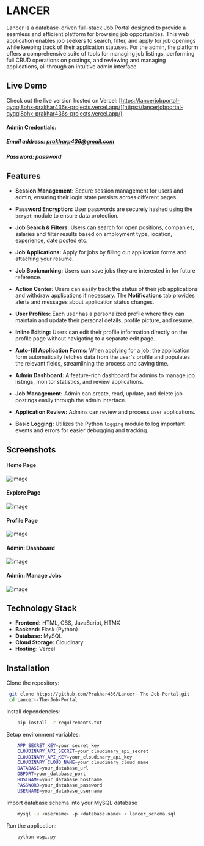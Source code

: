# LANCER
Lancer is a database-driven full-stack Job Portal designed to provide a seamless and efficient platform for browsing job opportunities. This web application enables job seekers to search, filter, and apply for job openings while keeping track of their application statuses. For the admin, the platform offers a comprehensive suite of tools for managing job listings, performing full CRUD operations on postings, and reviewing and managing applications, all through an intuitive admin interface.
## **Live Demo**
Check out the live version hosted on Vercel: [https://lancerjobportal-qyqqi8ohx-prakhar436s-projects.vercel.app/](https://lancerjobportal-qyqqi8ohx-prakhar436s-projects.vercel.app/)
#### Admin Credentials:
##### Email address: prakharp436@gmail.com
##### Password: password
## **Features**
- **Session Management:** Secure session management for users and admin, ensuring their login state persists across different pages.

- **Password Encryption:** User passwords are securely hashed using the `bcrypt` module to ensure data protection.

- **Job Search & Filters:** Users can search for open positions, companies, salaries and filter results based on employment type, location, experience, date posted etc.

- **Job Applications:** Apply for jobs by filling out application forms and attaching your resume.

- **Job Bookmarking:** Users can save jobs they are interested in for future reference.

- **Action Center:** Users can easily track the status of their job applications and withdraw applications if necessary. The **Notifications** tab provides alerts and messages about application status changes.

- **User Profiles:** Each user has a personalized profile where they can maintain and update their personal details, profile picture, and resume.

- **Inline Editing:** Users can edit their profile information directly on the profile page without navigating to a separate edit page.

- **Auto-fill Application Forms:** When applying for a job, the application form automatically fetches data from the user's profile and populates the relevant fields, streamlining the process and saving time.

- **Admin Dashboard:** A feature-rich dashboard for admins to manage job listings, monitor statistics, and review applications.

- **Job Management:** Admin can create, read, update, and delete job postings easily through the admin interface.

- **Application Review:** Admins can review and process user applications.

- **Basic Logging:** Utilizes the Python `logging` module to log important events and errors for easier debugging and tracking.

## **Screenshots**
#### Home Page
![image](https://github.com/user-attachments/assets/cd402b06-d6fc-44bb-90b3-11e13e6799f0)
#### Explore Page
![image](https://github.com/user-attachments/assets/9a4cbb8e-27b1-4e12-b31b-ae01a3b4df5d)
#### Profile Page
![image](https://github.com/user-attachments/assets/d928f90a-b7b8-43b2-88b4-645b82f58c19)
#### Admin: Dashboard
![image](https://github.com/user-attachments/assets/98828d2f-1238-400b-83c6-f289c340026f)
#### Admin: Manage Jobs
![image](https://github.com/user-attachments/assets/48a83178-ec21-4852-bcb6-5a6a3a581647)

## **Technology Stack**
- **Frontend:** HTML, CSS, JavaScript, HTMX
- **Backend:** Flask (Python)
- **Database:** MySQL
- **Cloud Storage:** Cloudinary
- **Hosting:** Vercel
## **Installation**
Clone the repository:
   ```bash
    git clone https://github.com/Prakhar436/Lancer--The-Job-Portal.git
    cd Lancer--The-Job-Portal
```
Install dependencies:
```bash
    pip install -r requirements.txt
```
Setup environment variables:
```bash
    APP_SECRET_KEY=your_secret_key
    CLOUDINARY_API_SECRET=your_cloudinary_api_secret
    CLOUDINARY_API_KEY=your_cloudinary_api_key
    CLOUDINARY_CLOUD_NAME=your_cloudinary_cloud_name
    DATABASE=your_database_url
    DBPORT=your_database_port
    HOSTNAME=your_database_hostname
    PASSWORD=your_database_password
    USERNAME=your_database_username
```
Import database schema into your MySQL database
```bash
    mysql -u <username> -p <database-name> < lancer_schema.sql
```

Run the application:
```bash
    python wsgi.py
```
